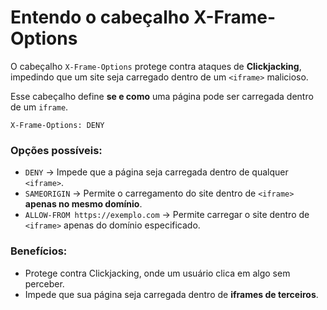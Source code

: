 # Entendo o cabeçalho X-Frame-Options

O cabeçalho `X-Frame-Options` protege contra ataques de **Clickjacking**, impedindo que um site seja carregado dentro de um `<iframe>` malicioso.

Esse cabeçalho define **se e como** uma página pode ser carregada dentro de um `iframe`.

```http
X-Frame-Options: DENY
```

### **Opções possíveis:**

- `DENY` → Impede que a página seja carregada dentro de qualquer `<iframe>`.
- `SAMEORIGIN` → Permite o carregamento do site dentro de `<iframe>` **apenas no mesmo domínio**.
- `ALLOW-FROM https://exemplo.com` → Permite carregar o site dentro de `<iframe>` apenas do domínio especificado.

### **Benefícios:**

- Protege contra Clickjacking, onde um usuário clica em algo sem perceber.  
- Impede que sua página seja carregada dentro de **iframes de terceiros**.  